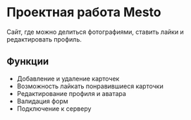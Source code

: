 # Проектная работа Mesto
Сайт, где можно делиться фотографиями, ставить лайки и редактировать профиль.

## Функции

- Добавление и удаление карточек
- Возможность лайкать понравившиеся карточки
- Редактирование профиля и аватара
- Валидация форм
- Подключение к серверу